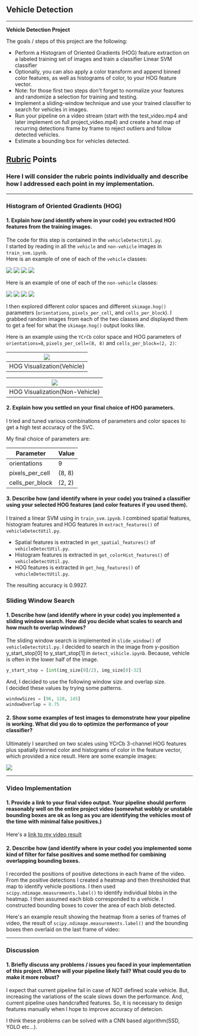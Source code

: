 ## Vehicle Detection

---

**Vehicle Detection Project**

The goals / steps of this project are the following:

* Perform a Histogram of Oriented Gradients (HOG) feature extraction on a labeled training set of images and train a classifier Linear SVM classifier
* Optionally, you can also apply a color transform and append binned color features, as well as histograms of color, to your HOG feature vector. 
* Note: for those first two steps don't forget to normalize your features and randomize a selection for training and testing.
* Implement a sliding-window technique and use your trained classifier to search for vehicles in images.
* Run your pipeline on a video stream (start with the test_video.mp4 and later implement on full project_video.mp4) and create a heat map of recurring detections frame by frame to reject outliers and follow detected vehicles.
* Estimate a bounding box for vehicles detected.

[//]: # (Image References)
[image1]: ./examples/car_not_car.png
[image2]: ./examples/HOG_example.jpg
[image3]: ./examples/sliding_windows.jpg
[image4]: ./examples/sliding_window.jpg
[image5]: ./examples/bboxes_and_heat.png
[image6]: ./examples/labels_map.png
[image7]: ./examples/output_bboxes.png
[video1]: ./project_video.mp4

## [Rubric](https://review.udacity.com/#!/rubrics/513/view) Points
### Here I will consider the rubric points individually and describe how I addressed each point in my implementation.  

---

### Histogram of Oriented Gradients (HOG)

#### 1. Explain how (and identify where in your code) you extracted HOG features from the training images.

The code for this step is contained in the `vehicleDetectUtil.py`.  
I started by reading in all the `vehicle` and `non-vehicle` images in `train_svm.ipynb`.  
Here is an example of one of each of the `vehicle` classes:

![](images/vehicles/1.png) ![](images/vehicles/2.png) ![](images/vehicles/3.png) ![](images/vehicles/4.png)

Here is an example of one of each of the `non-vehicle` classes:

![](images/non-vehicles/extra1.png) ![](images/non-vehicles/extra2.png) ![](images/non-vehicles/extra3.png) ![](images/non-vehicles/extra4.png)

I then explored different color spaces and different `skimage.hog()` parameters (`orientations`, `pixels_per_cell`, and `cells_per_block`).  I grabbed random images from each of the two classes and displayed them to get a feel for what the `skimage.hog()` output looks like.

Here is an example using the `YCrCb` color space and HOG parameters of `orientations=8`, `pixels_per_cell=(8, 8)` and `cells_per_block=(2, 2)`:

|![](images/hog1.png) |
|:---:|
| HOG Visualization(Vehicle) |


|![](images/hog2.png) |
|:---:|
| HOG Visualization(Non-Vehicle) |

#### 2. Explain how you settled on your final choice of HOG parameters.

I tried and tuned various combinations of parameters and color spaces to get a high test accuracy of the SVC.

My final choice of parameters are:

| Parameter | Value  |
|---|---|
| orientations | 9 |
| pixels_per_cell |  (8, 8) |
| cells_per_block | (2, 2) |

#### 3. Describe how (and identify where in your code) you trained a classifier using your selected HOG features (and color features if you used them).

I trained a linear SVM using in `train_svm.ipynb`.
I combined spatial features, histogram features and HOG features in `extract_features()` of `vehicleDetectUtil.py`.

- Spatial features is extracted in `get_spatial_features()` of `vehicleDetectUtil.py`.
- Histogram features is extracted in `get_colorHist_features()` of `vehicleDetectUtil.py`.
- HOG features is extracted in `get_hog_features()` of `vehicleDetectUtil.py`.

The resulting accuracy is 0.9927.

### Sliding Window Search

#### 1. Describe how (and identify where in your code) you implemented a sliding window search.  How did you decide what scales to search and how much to overlap windows?

The sliding window search is implemented in `slide_window()` of `vehicleDetectUtil.py`. 
I decided to search in the image from y-position y_start_stop[0] to y_start_stop[1] in `detect_vihicle.ipynb`. Because, vehicle is often in the lower half of the image.

```python
y_start_stop = [int(img_size[0]/2), img_size[0]-32]
```

And, I decided to use the following window size and overlap size.  
I decided these values by trying some patterns.

```python
windowSizes = [96, 128, 145]
windowOverlap = 0.75
```

#### 2. Show some examples of test images to demonstrate how your pipeline is working.  What did you do to optimize the performance of your classifier?

Ultimately I searched on two scales using YCrCb 3-channel HOG features plus spatially binned color and histograms of color in the feature vector, which provided a nice result. Here are some example images:

![](output_images/pipeline_result.png)

---

### Video Implementation

#### 1. Provide a link to your final video output.  Your pipeline should perform reasonably well on the entire project video (somewhat wobbly or unstable bounding boxes are ok as long as you are identifying the vehicles most of the time with minimal false positives.)

Here's a [link to my video result](https://github.com/atinfinity/CarND-Vehicle-Detection/blob/master/output_images/project_video.mp4)


#### 2. Describe how (and identify where in your code) you implemented some kind of filter for false positives and some method for combining overlapping bounding boxes.

I recorded the positions of positive detections in each frame of the video.  From the positive detections I created a heatmap and then thresholded that map to identify vehicle positions.  I then used `scipy.ndimage.measurements.label()` to identify individual blobs in the heatmap.  I then assumed each blob corresponded to a vehicle.  I constructed bounding boxes to cover the area of each blob detected.  

Here's an example result showing the heatmap from a series of frames of video, the result of `scipy.ndimage.measurements.label()` and the bounding boxes then overlaid on the last frame of video:

---

### Discussion

#### 1. Briefly discuss any problems / issues you faced in your implementation of this project.  Where will your pipeline likely fail?  What could you do to make it more robust?

I expect that current pipeline fail in case of NOT defined scale vehicle.
But, increasing the variations of the scale slows down the performance.
And, current pipeline uses handcrafted features. So, it is necessary to design features manually when I hope to improve accuracy of detecion.

I think these problems can be solved with a CNN based algorithm(SSD, YOLO etc...).